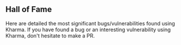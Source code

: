 ## Hall of Fame

Here are detailed the most significant bugs/vulnerabilities found using Kharma. If you have found a bug or an interesting vulnerability using Kharma, don't hesitate to make a PR.